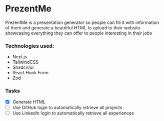 # PrezentMe
PrezentMe is a presentation generator so people can fill it with information of them and generate a beautiful HTML to upload to their website showcasing everything they can offer to people interesting in their jobs

### Technologies used:
- Next.js
- TailwindCSS
- Shadcn/ui
- React Hook Form
- Zod

### Tasks
- [x] Generate HTML
- [ ] Use GitHub login to automatically retrieve all projects
- [ ] Use LinkedIn login to automatically retrieve all experiences